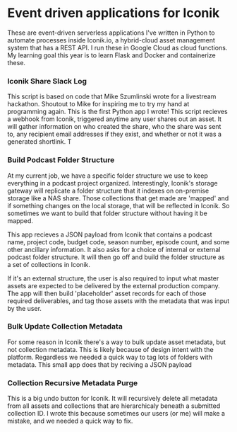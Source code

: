 # Event driven applications for Iconik
These are event-driven serverless applications I've written in Python to automate processes inside Iconik.io, a hybrid-cloud asset management system that has a REST API. I run these in Google Cloud as cloud functions. My learning goal this year is to learn Flask and Docker and containerize these. 

### Iconik Share Slack Log
This script is based on code that Mike Szumlinski wrote for a livestream hackathon. Shoutout to Mike for inspiring me to try my hand at programming again. This is the first Python app I wrote!
This script recieves a webhook from Iconik, triggered anytime any user shares out an asset. It will gather information on who created the share, who the share was sent to, any recipient email addresses if they exist, and whether or not it was a generated shortlink. T

### Build Podcast Folder Structure

At my current job, we have a specific folder structure we use to keep everything in a podcast project organized. Interestingly, Iconik's storage gateway will replicate a folder structure that it indexes on on-premise storage like a NAS share. Those collections that get made are 'mapped' and if something changes on the local storage, that will be reflected in Iconik. So sometimes we want to build that folder structure without having it be mapped. 

This app recieves a JSON payload from Iconik that contains a podcast name, project code, budget code, season number, episode count, and some other ancillary information. It also asks for a choice of internal or external podcast folder structure. It will then go off and build the folder structure as a set of collections in Iconik. 

If it's an external structure, the user is also required to input what master assets are expected to be delivered by the external production company. The app will then build 'placeholder' asset records for each of those required deliverables, and tag those assets with the metadata that was input by the user. 

### Bulk Update Collection Metadata
For some reason in Iconik there's a way to bulk update asset metadata, but not collection metadata. This is likely because of design intent with the platform. Regardless we needed a quick way to tag lots of folders with metadata. This small app does that by reciving a JSON payload 

### Collection Recursive Metadata Purge
This is a big undo button for Iconik. It will recursively delete all metadata from all assets and collections that are hierarchicaly beneath a submitted collection ID. I wrote this because sometimes our users (or me) will make a mistake, and we needed a quick way to fix. 
